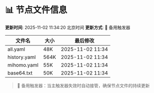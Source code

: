 # 📊 节点文件信息

**更新时间**: 2025-11-02 11:34:20 北京时间
**更新方式**: 🔄 备用触发器

| 文件名 | 大小 | 最后修改 |
|--------|------|----------|
| all.yaml | 48K | 2025-11-02 11:34 |
| history.yaml | 564K | 2025-11-02 11:34 |
| mihomo.yaml | 55K | 2025-11-02 11:34 |
| base64.txt | 50K | 2025-11-02 11:34 |

> 🔄 备用触发器：当主触发器失效时自动接管，确保节点文件的持续更新
